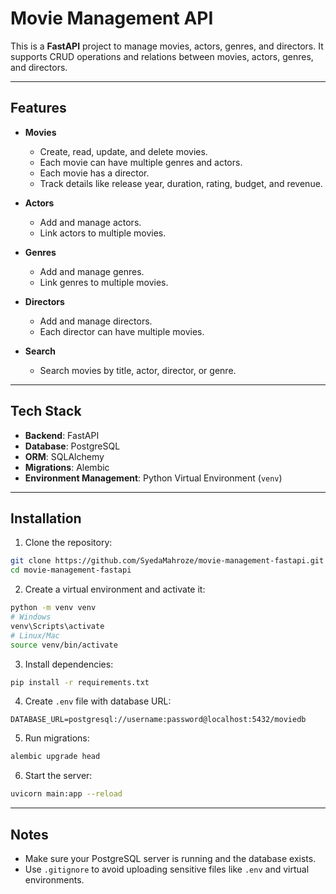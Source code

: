 # Movie Management API

This is a **FastAPI** project to manage movies, actors, genres, and directors. It supports CRUD operations and relations between movies, actors, genres, and directors.

---

## Features

- **Movies**
  - Create, read, update, and delete movies.
  - Each movie can have multiple genres and actors.
  - Each movie has a director.
  - Track details like release year, duration, rating, budget, and revenue.

- **Actors**
  - Add and manage actors.
  - Link actors to multiple movies.

- **Genres**
  - Add and manage genres.
  - Link genres to multiple movies.

- **Directors**
  - Add and manage directors.
  - Each director can have multiple movies.

- **Search**
  - Search movies by title, actor, director, or genre.

---

## Tech Stack

- **Backend**: FastAPI  
- **Database**: PostgreSQL  
- **ORM**: SQLAlchemy  
- **Migrations**: Alembic  
- **Environment Management**: Python Virtual Environment (`venv`)  

---

## Installation

1. Clone the repository:
```bash
git clone https://github.com/SyedaMahroze/movie-management-fastapi.git
cd movie-management-fastapi
````

2. Create a virtual environment and activate it:

```bash
python -m venv venv
# Windows
venv\Scripts\activate
# Linux/Mac
source venv/bin/activate
```

3. Install dependencies:

```bash
pip install -r requirements.txt
```

4. Create `.env` file with database URL:

```env
DATABASE_URL=postgresql://username:password@localhost:5432/moviedb
```

5. Run migrations:

```bash
alembic upgrade head
```

6. Start the server:

```bash
uvicorn main:app --reload
```

---


## Notes

* Make sure your PostgreSQL server is running and the database exists.
* Use `.gitignore` to avoid uploading sensitive files like `.env` and virtual environments.

```
